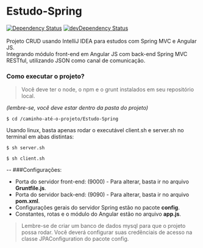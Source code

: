 # Estudo-Spring
[![Dependency Status](https://david-dm.org/gsag/Estudo-Spring.svg)](https://david-dm.org/gsag/Estudo-Spring)
[![devDependency Status](https://david-dm.org/gsag/Estudo-Spring/dev-status.svg)](https://david-dm.org/gsag/Estudo-Spring#info=devDependencies)<br/><br/>
Projeto CRUD usando IntelliJ IDEA para estudos com Spring MVC e Angular JS.</br>
Integrando módulo front-end em Angular JS com back-end Spring MVC RESTful, utilizando JSON como canal de comunicação.

### Como executar o projeto?
> Você deve ter o node, o npm e o grunt instalados em seu repositório local.

*(lembre-se, você deve estar dentro da pasta do projeto)*
```shell
$ cd /caminho-até-o-projeto/Estudo-Spring
```

Usando linux, basta apenas rodar o executável client.sh e server.sh no terminal em abas distintas: 
```shell
$ sh server.sh
```
```shell
$ sh client.sh
```
--
###Configurações:
- Porta do servidor front-end: (9000) - Para alterar, basta ir no arquivo **Gruntfile.js**.
- Porta do servidor back-end: (9090) - Para alterar, basta ir no arquivo **pom.xml**.
- Configurações gerais do servidor Spring estão no pacote **config**.
- Constantes, rotas e o módulo do Angular estão no arquivo **app.js**.

> Lembre-se de criar um banco de dados mysql para que o projeto possa rodar. Você deverá configurar suas credênciais de acesso na classe JPAConfiguration do pacote config.


